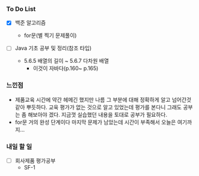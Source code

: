 ### To Do List

- [x] 백준 알고리즘

  - for문(별 찍기 문제풀이)
- [ ] Java 기초 공부 및 정리(참조 타입)

  - 5.6.5 배열의 길이 ~ 5.6.7 다차원 배열
    - 이것이 자바다(p.160~ p.165)



### 느낀점

- 제품교육 시간에 약간 헤메긴 했지만 나름 그 부분에 대해 정확하게 알고 넘어간것 같아 뿌듯하다. 교육 평가가 없는 것으로 알고 있었는데 평가를 본다니 그래도 공부는 좀 해보아야 겠다. 지금껏 실습했던 내용을 토대로 공부가 필요하다.
- for문 거의 완성 단계이다 마지막 문제가 남았는데 시간이 부족해서 오늘은 여기까지...



### 내일 할 일

- [ ] 회사제품 평가공부
  - SF-1
